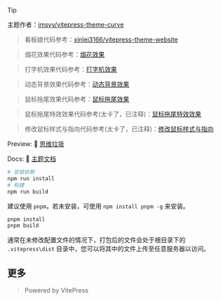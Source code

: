 > [!TIP]
> 主题作者：[imsyy/vitepress-theme-curve](https://github.com/imsyy/vitepress-theme-curve)

> 看板娘代码参考：[xinlei3166/vitepress-theme-website](https://github.com/xinlei3166/vitepress-theme-website)

> 烟花效果代码参考：[烟花效果](https://www.kirilv.com/canvas-confetti)

> 打字机效果代码参考：[打字机效果](https://github.com/mattboldt/typed.js)

> 动态背景效果代码参考：[动态背景效果](https://github.com/cpython666/CoolBgs)

> 鼠标拖尾效果代码参考：[鼠标拖尾效果](https://github.com/cpython666/AwesomeWeb/tree/main/%E6%B8%90%E5%8F%98%E7%BA%BF%E6%9D%A1%E9%BC%A0%E6%A0%87%E6%8B%96%E5%B0%BE)

> 鼠标拖尾特效效果代码参考(太卡了，已注释)：[鼠标拖尾特效效果](https://github.com/liqingyi123/mouser)

> 修改鼠标样式与指向代码参考(太卡了，已注释)：[修改鼠标样式与指向](https://github.com/cpython666/AwesomeWeb/tree/main/%E4%BF%AE%E6%94%B9%E9%BC%A0%E6%A0%87%E6%A0%B7%E5%BC%8F%E4%B8%8E%E6%8C%87%E5%90%91)

Preview: 👻 [思维垃圾](http://vitepress.v123ve.xyz)

Docs: 📖 [主题文档](https://blog.imsyy.top/pages/categories/%E4%B8%BB%E9%A2%98%E6%96%87%E6%A1%A3)

```bash
# 安装依赖
npm run install
# 构建
npm run build
```

建议使用 `pnpm`，若未安装，可使用 `npm install pnpm -g` 来安装。

```bash
pnpm install
pnpm build
```

通常在未修改配置文件的情况下，打包后的文件会处于根目录下的 `.vitepress\dist` 目录中，您可以将其中的文件上传至任意服务器以访问。

## 更多

> Powered by VitePress
